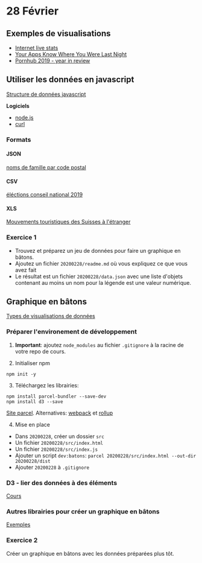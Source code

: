 # 28 Février

## Exemples de visualisations

* [Internet live stats](https://www.internetlivestats.com/)
* [Your Apps Know Where You Were Last Night](https://www.nytimes.com/interactive/2018/12/10/business/location-data-privacy-apps.html)
* [Pornhub 2019 - year in review](pornhub_2019.md)

## Utiliser les données en javascript

[Structure de données javascript](https://observablehq.com/@idris-maps/structure-de-donnees-javascript)

**Logiciels**

* [node.js](https://nodejs.org/en/)
* [curl](https://curl.haxx.se/)

### Formats

#### JSON

[noms de famille par code postal](https://opendata.swiss/fr/dataset/nachnamen-pro-plz)

#### CSV

[éléctions conseil national 2019](https://opendata.swiss/en/dataset/eidg-wahlen-2019/resource/001dbea9-820a-48ef-a88b-1b986f07852c)

#### XLS

[Mouvements touristiques des Suisses à l'étranger](https://opendata.swiss/en/dataset/reiseverkehr-der-schweizer-ins-ausland/resource/5533a513-e06f-490a-91d7-183e727808ff)

### Exercice 1

* Trouvez et préparez un jeu de données pour faire un graphique en bâtons.
* Ajoutez un fichier `20200228/readme.md` où vous expliquez ce que vous avez fait
* Le résultat est un fichier `20200228/data.json` avec une liste d'objets contenant au moins un nom pour la légende est une valeur numérique.

## Graphique en bâtons

[Types de visualisations de données](https://observablehq.com/@idris-maps/visualisation-de-donnees)

### Préparer l'environement de développement

1. **Important**: ajoutez `node_modules` au fichier `.gitignore` à la racine de votre repo de cours.

2. Initialiser npm

```
npm init -y
```

3. Téléchargez les librairies:

```
npm install parcel-bundler --save-dev
npm install d3 --save
```

[Site parcel](https://parceljs.org/). Alternatives: [webpack](https://webpack.js.org/) et [rollup](https://rollupjs.org/guide/en/)

4. Mise en place

  * Dans `20200228`, créer un dossier `src`
  * Un fichier `20200228/src/index.html`
  * Un fichier `20200228/src/index.js`
  * Ajouter un script `dev:batons`: `parcel 20200228/src/index.html --out-dir 20200228/dist`
  * Ajouter `20200228` à `.gitignore`

### D3 - lier des données à des éléments

[Cours](https://observablehq.com/@idris-maps/d3-joindre-des-donnees-a-des-elements)

### Autres librairies pour créer un graphique en bâtons

[Exemples](https://observablehq.com/@idris-maps/graphiques-en-batons)

### Exercice 2

Créer un graphique en bâtons avec les données préparées plus tôt.